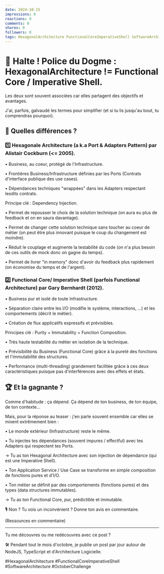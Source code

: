```yaml
---
date: 2024-10-15
impressions: 0
reactions: 0
comments: 0
shares: 0
followers: 0
tags: HexagonalArchitecture FunctionalCoreImperativeShell SoftwareArchitecture OctoberChallenge
---
```


# 🛑 Halte ! Police du Dogme : HexagonalArchitecture != Functional Core / Imperative Shell.

Les deux sont souvent associées car elles partagent des objectifs et avantages.

J'ai, parfois, galvaudé les termes pour simplifier (et si tu lis jusqu'au bout, tu comprendras pourquoi).

## 🧨 Quelles différences ?

### 1️⃣ Hexagonale Architecture (a k.a Port & Adapters Pattern) par Alistair Cockburn (<= 2005).

• Business, au coeur, protégé de l'Infrastructure.

• Frontières Business/Infrastructure définies par les Ports (Contrats d'interface publique des use cases).

• Dépendances techniques "wrappées" dans les Adapters respectant lesdits contrats.

Principe clé : Dependency Injection.

• Permet de repousser le choix de la solution technique (on aura eu plus de feedback et on en saura davantage).

• Permet de changer cette solution technique sans toucher au coeur de métier (on peut être plus innovant puisque le coup du changement est moindre).

• Réduit le couplage et augmente la testabilité du code (on n'a plus besoin de ces outils de mock donc on gagne du temps).

• Permet de livrer "in memory" donc d'avoir du feedback plus rapidement (on économise du temps et de l'argent).

### 2️⃣ Functional Core/ Imperative Shell (parfois Functional Architecture) par Gary Bernhardt (2012).

• Business pur et isolé de toute Infrastructure.

• Séparation claire entre les I/O (modifie le système, interactions, ...) et les comportements (décrit le métier).

• Création de flux applicatifs expressifs et prévisibles.

Principes clé : Purity + Immutability + Function Composition.

• Très haute testabilité du métier en isolation de la technique.

• Prévisibilité du Business (Functional Core) grâce à la pureté des fonctions et l'immutabilité des structures.

• Performance (multi-threading) grandement facilitée grâce à ces deux caractéristiques puisque pas d'interférences avec des effets et états.

## 🏆 Et la gagnante ?

Comme d'habitude : ça dépend. Ça dépend de ton business, de ton équipe, de ton contexte...

Mais, pour la réponse au teaser : j'en parle souvent ensemble car elles se mixent extrêmement bien :

• Le monde extérieur (Infrastructure) reste le même.

• Tu injectes tes dépendances (souvent impures / effectful) avec tes Adapters qui respectent tes Ports.

-> Tu as ton Hexagonal Architecture avec son injection de dépendance (qui est une Imperative Shell).

• Ton Application Service / Use Case se transforme en simple composition de fonctions pures et d'I/O.

• Ton métier se définit par des comportements (fonctions pures) et des types (data structures immutables).

-> Tu as ton Functional Core, pur, prédictible et immutable.

🎙️ Non ? Tu vois un inconvénient ? Donne ton avis en commentaire.

(Ressources en commentaire)

---

Tu me découvres ou me redécouvres avec ce post ?

🛠️ Pendant tout le mois d'octobre, je publie un post par jour autour de NodeJS, TypeScript et d'Architecture Logicielle.

#HexagonalArchitecture #FunctionalCoreImperativeShell #SoftwareArchitecture #OctoberChallenge
